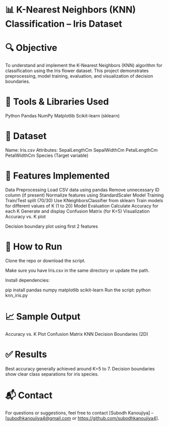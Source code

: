 # 📊 K-Nearest Neighbors (KNN) Classification – Iris Dataset
# 🔍 Objective
To understand and implement the K-Nearest Neighbors (KNN) algorithm for classification using the Iris flower dataset. This project demonstrates preprocessing, model training, evaluation, and visualization of decision boundaries.

# 🧰 Tools & Libraries Used
Python
Pandas
NumPy
Matplotlib
Scikit-learn (sklearn)

# 📁 Dataset
Name: Iris.csv
Attributes:
SepalLengthCm
SepalWidthCm
PetalLengthCm
PetalWidthCm
Species (Target variable)

# 🚀 Features Implemented
Data Preprocessing
Load CSV data using pandas
Remove unnecessary ID column (if present)
Normalize features using StandardScaler
Model Training
Train/Test split (70/30)
Use KNeighborsClassifier from sklearn
Train models for different values of K (1 to 20)
Model Evaluation
Calculate Accuracy for each K
Generate and display Confusion Matrix (for K=5)
Visualization
Accuracy vs. K plot

Decision boundary plot using first 2 features

# 📌 How to Run
Clone the repo or download the script.

Make sure you have Iris.csv in the same directory or update the path.

Install dependencies:

pip install pandas numpy matplotlib scikit-learn
Run the script:
python knn_iris.py

# 📈 Sample Output
Accuracy vs. K Plot
Confusion Matrix
KNN Decision Boundaries (2D)

# ✅ Results
Best accuracy generally achieved around K=5 to 7.
Decision boundaries show clear class separations for iris species.

# 📬 Contact
For questions or suggestions, feel free to contact [Subodh Kanoujiya] – [subodhkanoujiya4@gmail.com or https://github.com/subodhkanoujiya4].

